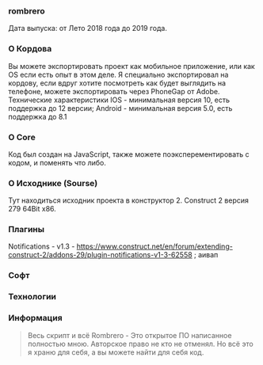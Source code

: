 ### rombrero
Дата выпуска: от Лето 2018 года до 2019 года. 
### О Кордова
Вы можете экспортировать проект как мобильное приложение, или как OS если есть опыт в этом деле. Я специально экспортировал на кордову, если вдруг хотите посмотреть как будет выглядить на телефоне, можете экспортировать через PhoneGap от Adobe. Технические характеристики IOS - минимальная версия 10, есть поддержка до 12 версии; Android - минимальная версия 5.0, есть поддержка до 8.1
### О Core
Код был создан на JavaScript, также можете поэксперементировать с кодом, и поменять что либо.
### О Исходнике (Sourse)
Тут находиться исходник проекта в конструктор 2. Construct 2 версия 279 64Bit x86. 
### Плагины
Notifications - v1.3 - https://www.construct.net/en/forum/extending-construct-2/addons-29/plugin-notifications-v1-3-62558 ; 
аивап
### Софт
### Технологии
### Информация
> Весь скрипт и всё Rombrero - Это открытое ПО написанное полностью мною. Авторское право не кто не отменял. Но всё это я храню для себя, а вы можете найти для себя код. 
